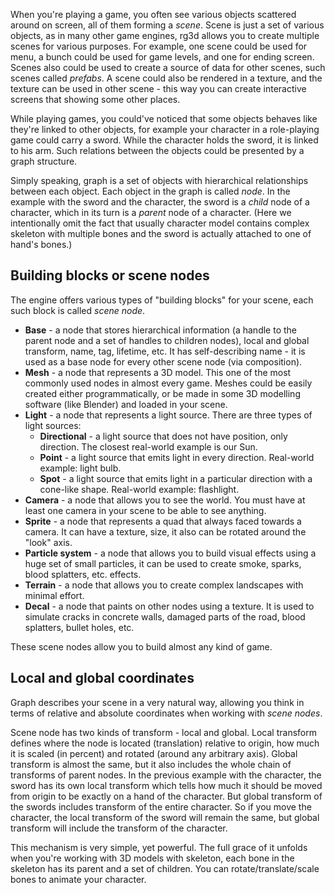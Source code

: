 When you're playing a game, you often see various objects scattered around on screen, all of them forming a
_scene_. Scene is just a set of various objects, as in many other game engines, rg3d allows you to create multiple
scenes for various purposes. For example, one scene could be used for menu, a bunch could be used for game levels,
and one for ending screen. Scenes also could be used to create a source of data for other scenes, such scenes called
_prefabs_. A scene could also be rendered in a texture, and the texture can be used in other scene - this way you
can create interactive screens that showing some other places.

While playing games, you could've noticed that some objects behaves like they're linked to other objects, for example
your character in a role-playing game could carry a sword. While the character holds the sword, it is linked to his
arm. Such relations between the objects could be presented by a graph structure.

Simply speaking, graph is a set of objects with hierarchical relationships between each object. Each object in the
graph is called _node_. In the example with the sword and the character, the sword is a _child_ node of a character,
which in its turn is a _parent_ node of a character. (Here we intentionally omit the fact that usually character
model contains complex skeleton with multiple bones and the sword is actually attached to one of hand's bones.)

## Building blocks or scene nodes

The engine offers various types of "building blocks" for your scene, each such block is called _scene node_.

- **Base** - a node that stores hierarchical information (a handle to the parent node and a set of handles
  to children nodes), local and global transform, name, tag, lifetime, etc. It has self-describing name - it
  is used as a base node for every other scene node (via composition).
- **Mesh** - a node that represents a 3D model. This one of the most commonly used nodes in almost every game.
  Meshes could be easily created either programmatically, or be made in some 3D modelling software (like Blender)
  and loaded in your scene.
- **Light** - a node that represents a light source. There are three types of light sources:
    - **Directional** - a light source that does not have position, only direction. The closest real-world example
      is our Sun.
    - **Point** - a light source that emits light in every direction. Real-world example: light bulb.
    - **Spot** - a light source that emits light in a particular direction with a cone-like shape. Real-world example:
      flashlight.
- **Camera** - a node that allows you to see the world. You must have at least one camera in your scene to be
  able to see anything.
- **Sprite** - a node that represents a quad that always faced towards a camera. It can have a texture, size, it
  also can be rotated around the "look" axis.
- **Particle system** - a node that allows you to build visual effects using a huge set of small particles, it
  can be used to create smoke, sparks, blood splatters, etc. effects.
- **Terrain** - a node that allows you to create complex landscapes with minimal effort.
- **Decal** - a node that paints on other nodes using a texture. It is used to simulate cracks in concrete walls,
  damaged parts of the road, blood splatters, bullet holes, etc.

These scene nodes allow you to build almost any kind of game.

## Local and global coordinates

Graph describes your scene in a very natural way, allowing you think in terms of relative and absolute coordinates
when working with _scene nodes_.

Scene node has two kinds of transform - local and global. Local transform defines where the node is located
(translation) relative to origin, how much it is scaled (in percent) and rotated (around any arbitrary axis).
Global transform is almost the same, but it also includes the whole chain of transforms of parent nodes. In the
previous example with the character, the sword has its own local transform which tells how much it should be
moved from origin to be exactly on a hand of the character. But global transform of the swords includes transform
of the entire character. So if you move the character, the local transform of the sword will remain the same, but
global transform will include the transform of the character.

This mechanism is very simple, yet powerful. The full grace of it unfolds when you're working with 3D models with
skeleton, each bone in the skeleton has its parent and a set of children. You can rotate/translate/scale bones to
animate your character.
